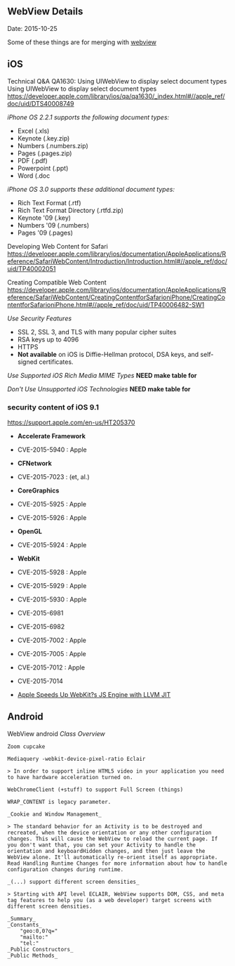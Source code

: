 ## WebView Details ##
Date: 2015-10-25

Some of these things are for merging with [webview](webview.md)

## iOS ##

Technical Q&A QA1630: Using UIWebView to display select document types
Using UIWebView to display select document types
https://developer.apple.com/library/ios/qa/qa1630/_index.html#//apple_ref/doc/uid/DTS40008749

*iPhone OS 2.2.1 supports the following document types:*

- Excel (.xls)
- Keynote (.key.zip)
- Numbers (.numbers.zip)
- Pages (.pages.zip)
- PDF (.pdf)
- Powerpoint (.ppt)
- Word (.doc

*iPhone OS 3.0 supports these additional document types:*

- Rich Text Format (.rtf)
- Rich Text Format Directory (.rtfd.zip)
- Keynote '09 (.key)
- Numbers '09 (.numbers)
- Pages '09 (.pages)

Developing Web Content for Safari
https://developer.apple.com/library/ios/documentation/AppleApplications/Reference/SafariWebContent/Introduction/Introduction.html#//apple_ref/doc/uid/TP40002051

Creating Compatible Web Content
https://developer.apple.com/library/ios/documentation/AppleApplications/Reference/SafariWebContent/CreatingContentforSafarioniPhone/CreatingContentforSafarioniPhone.html#//apple_ref/doc/uid/TP40006482-SW1

*Use Security Features*

- SSL 2, SSL 3, and TLS with many popular cipher suites
- RSA keys up to 4096
- HTTPS
- **Not available** on iOS is Diffie-Hellman protocol, DSA keys, and self-signed certificates.

*Use Supported iOS Rich Media MIME Types*
**NEED make table for**

*Don't Use Unsupported iOS Technologies*
**NEED make table for**


### security content of iOS 9.1 ###

https://support.apple.com/en-us/HT205370
- **Accelerate Framework**
- CVE-2015-5940 : Apple
- **CFNetwork**
- CVE-2015-7023 : (et, al.)
- **CoreGraphics**
- CVE-2015-5925 : Apple
- CVE-2015-5926 : Apple
- **OpenGL**
- CVE-2015-5924 : Apple
- **WebKit**
- CVE-2015-5928 : Apple
- CVE-2015-5929 : Apple
- CVE-2015-5930 : Apple
- CVE-2015-6981
- CVE-2015-6982
- CVE-2015-7002 : Apple
- CVE-2015-7005 : Apple
- CVE-2015-7012 : Apple
- CVE-2015-7014


- [Apple Speeds Up WebKit?s JS Engine with LLVM JIT](http://www.infoq.com/news/2014/05/safari-webkit-javascript-llvm)

## Android ##
WebView android
    _Class Overview_

    Zoom cupcake

    Mediaquery -webkit-device-pixel-ratio Eclair

    > In order to support inline HTML5 video in your application you need to have hardware acceleration turned on.

    WebChromeClient (+stuff) to support Full Screen (things)

    WRAP_CONTENT is legacy parameter.

    _Cookie and Window Management_

    > The standard behavior for an Activity is to be destroyed and recreated, when the device orientation or any other configuration changes. This will cause the WebView to reload the current page. If you don't want that, you can set your Activity to handle the orientation and keyboardHidden changes, and then just leave the WebView alone. It'll automatically re-orient itself as appropriate. Read Handling Runtime Changes for more information about how to handle configuration changes during runtime.

    _(...) support different screen densities_

    > Starting with API level ECLAIR, WebView supports DOM, CSS, and meta tag features to help you (as a web developer) target screens with different screen densities.

    _Summary_
    _Constants_
        "geo:0,0?q="
        "mailto:"
        "tel:"
    _Public Constructors_
    _Public Methods_
